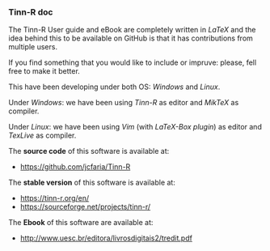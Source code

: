 ### Tinn-R doc

The Tinn-R User guide and eBook are completely written in *LaTeX* 
and the idea behind this to be available on GitHub is that it has contributions from multiple users.

If you find something that you would like to include or impruve: please, fell free to make it better.

This have been developing under both OS: *Windows* and *Linux*.

Under *Windows*: we have been using *Tinn-R* as editor and *MikTeX* as compiler.

Under *Linux*: we have been using *Vim* (with *LaTeX-Box plugin*) as editor and *TexLive* as compiler.

The **source code** of this software is available at:
- https://github.com/jcfaria/Tinn-R

The **stable version** of this software is available at:
- https://tinn-r.org/en/
- https://sourceforge.net/projects/tinn-r/

The **Ebook** of this software are available at:
- http://www.uesc.br/editora/livrosdigitais2/tredit.pdf
